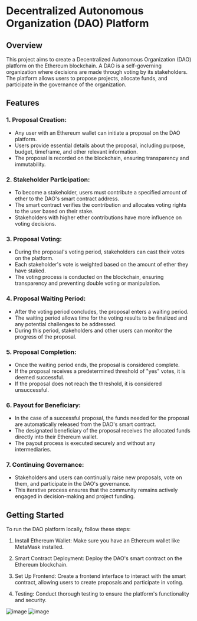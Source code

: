 



# Decentralized Autonomous Organization (DAO) Platform

## Overview

This project aims to create a Decentralized Autonomous Organization (DAO) platform on the Ethereum blockchain. A DAO is a self-governing organization where decisions are made through voting by its stakeholders. The platform allows users to propose projects, allocate funds, and participate in the governance of the organization.

## Features

### 1. Proposal Creation:

- Any user with an Ethereum wallet can initiate a proposal on the DAO platform.
- Users provide essential details about the proposal, including purpose, budget, timeframe, and other relevant information.
- The proposal is recorded on the blockchain, ensuring transparency and immutability.

### 2. Stakeholder Participation:

- To become a stakeholder, users must contribute a specified amount of ether to the DAO's smart contract address.
- The smart contract verifies the contribution and allocates voting rights to the user based on their stake.
- Stakeholders with higher ether contributions have more influence on voting decisions.

### 3. Proposal Voting:

- During the proposal's voting period, stakeholders can cast their votes on the platform.
- Each stakeholder's vote is weighted based on the amount of ether they have staked.
- The voting process is conducted on the blockchain, ensuring transparency and preventing double voting or manipulation.

### 4. Proposal Waiting Period:

- After the voting period concludes, the proposal enters a waiting period.
- The waiting period allows time for the voting results to be finalized and any potential challenges to be addressed.
- During this period, stakeholders and other users can monitor the progress of the proposal.

### 5. Proposal Completion:

- Once the waiting period ends, the proposal is considered complete.
- If the proposal receives a predetermined threshold of "yes" votes, it is deemed successful.
- If the proposal does not reach the threshold, it is considered unsuccessful.

### 6. Payout for Beneficiary:

- In the case of a successful proposal, the funds needed for the proposal are automatically released from the DAO's smart contract.
- The designated beneficiary of the proposal receives the allocated funds directly into their Ethereum wallet.
- The payout process is executed securely and without any intermediaries.

### 7. Continuing Governance:

- Stakeholders and users can continually raise new proposals, vote on them, and participate in the DAO's governance.
- This iterative process ensures that the community remains actively engaged in decision-making and project funding.

## Getting Started

To run the DAO platform locally, follow these steps:

1. Install Ethereum Wallet: Make sure you have an Ethereum wallet like MetaMask installed.

2. Smart Contract Deployment: Deploy the DAO's smart contract on the Ethereum blockchain.

3. Set Up Frontend: Create a frontend interface to interact with the smart contract, allowing users to create proposals and participate in voting.

4. Testing: Conduct thorough testing to ensure the platform's functionality and security.


![image](https://res.cloudinary.com/dkwztjlln/image/upload/v1689019133/Screenshot_71_gka5by.png
)
![image](https://res.cloudinary.com/dkwztjlln/image/upload/v1689019129/Screenshot_74_k3j34v.png)



